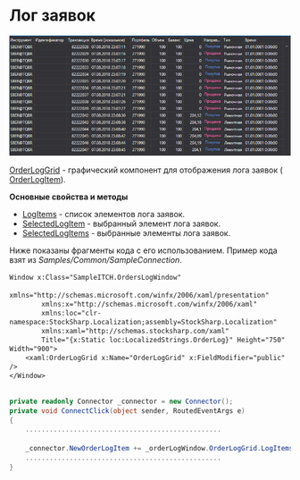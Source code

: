 # Лог заявок

![GUI orderlog](../images/GUI_orderlog.png)

[OrderLogGrid](xref:StockSharp.Xaml.OrderLogGrid) \- графический компонент для отображения лога заявок ( [OrderLogItem](xref:StockSharp.BusinessEntities.OrderLogItem)). 

**Основные свойства и методы**

- [LogItems](xref:StockSharp.Xaml.OrderLogGrid.LogItems) \- список элементов лога заявок.
- [SelectedLogItem](xref:StockSharp.Xaml.OrderLogGrid.SelectedLogItem) \- выбранный элемент лога заявок.
- [SelectedLogItems](xref:StockSharp.Xaml.OrderLogGrid.SelectedLogItems) \- выбранные элементы лога заявок.

Ниже показаны фрагменты кода с его использованием. Пример кода взят из *Samples\/Common\/SampleConnection*. 

```xaml
Window x:Class="SampleITCH.OrdersLogWindow"
        xmlns="http://schemas.microsoft.com/winfx/2006/xaml/presentation"
        xmlns:x="http://schemas.microsoft.com/winfx/2006/xaml"
        xmlns:loc="clr-namespace:StockSharp.Localization;assembly=StockSharp.Localization"
        xmlns:xaml="http://schemas.stocksharp.com/xaml"
        Title="{x:Static loc:LocalizedStrings.OrderLog}" Height="750" Width="900">
	<xaml:OrderLogGrid x:Name="OrderLogGrid" x:FieldModifier="public" />
</Window>
	  				
```
```cs
private readonly Connector _connector = new Connector();
private void ConnectClick(object sender, RoutedEventArgs e)
{
	.................................................
		
	_connector.NewOrderLogItem += _orderLogWindow.OrderLogGrid.LogItems.Add;
	.................................................
}
	  				
```
